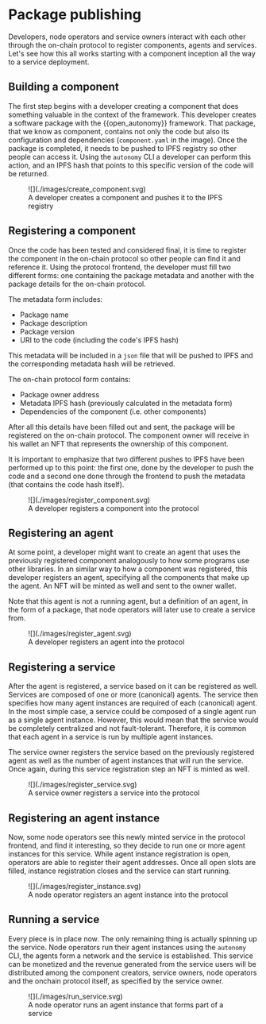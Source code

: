 # Package publishing

Developers, node operators and service owners interact with each other through the on-chain protocol to register components, agents and services. Let's see how this all works starting with
a component inception all the way to a service deployment.

## Building a component

The first step begins with a developer creating a component that does something valuable in the context of the framework. This developer creates a software package with the {{open_autonomy}}
framework. That package, that we know as component, contains not only the code but also its configuration and dependencies (```component.yaml``` in the image). Once the package is completed,
it needs to be pushed to IPFS registry so other people can access it. Using the ```autonomy``` CLI a developer can perform this action, and an IPFS hash that
points to this specific version of the code will be returned.

<figure markdown>
![](./images/create_component.svg)
<figcaption>A developer creates a component and pushes it to the IPFS registry</figcaption>
</figure>

## Registering a component

Once the code has been tested and considered final, it is time to register the component in the on-chain protocol so other people can find it and reference it. Using the protocol frontend, the developer must fill two different forms: one containing the package metadata and another with the package details for the on-chain protocol.

The metadata form includes:

- Package name
- Package description
- Package version
- URI to the code (including the code's IPFS hash)

This metadata will be included in a ```json``` file that will be pushed to IPFS and the corresponding metadata hash will be retrieved.

The on-chain protocol form contains:

- Package owner address
- Metadata IPFS hash (previously calculated in the metadata form)
- Dependencies of the component (i.e. other components)

After all this details have been filled out and sent, the package will be registered on the on-chain protocol. The component
owner will receive in his wallet an NFT that represents the ownership of this component.

It is important to emphasize that two different pushes to IPFS have been
performed up to this point: the first one, done by the developer to push the code and a second one done through the frontend to push the metadata (that contains the code hash itself).

<figure markdown>
![](./images/register_component.svg)
<figcaption>A developer registers a component into the protocol</figcaption>
</figure>

## Registering an agent

At some point, a developer might want to create an agent that uses the previously registered component analogously to how some programs use other libraries. In an similar way to how a component was registered, this developer
registers an agent, specifying all the components that make up the agent. An NFT will be minted as well and sent to the owner wallet.

Note that this agent is not a running agent, but a definition of an agent, in the form of a package, that node operators will later use to create a service from.

<figure markdown>
![](./images/register_agent.svg)
<figcaption>A developer registers an agent into the protocol</figcaption>
</figure>

## Registering a service

After the agent is registered, a service based on it can be registered as well. Services are composed of one or more (canonical) agents. The service then specifies how many agent instances are required of each (canonical) agent. In the most simple case, a service could be composed of a single agent run as a single agent instance. However, this would mean that the service would be completely centralized and not fault-tolerant. Therefore, it is common that each agent in a service is run by multiple agent instances.

The service owner registers the service based on the previously registered agent as well as the number of agent instances that will run the service. Once again, during this service registration step an NFT is minted as well.

<figure markdown>
![](./images/register_service.svg)
<figcaption>A service owner registers a service into the protocol</figcaption>
</figure>

## Registering an agent instance

Now, some node operators see this newly minted service in the protocol frontend, and find it interesting, so they decide to run one or more agent instances for this service. While agent instance registration is open, operators are able to register their agent addresses. Once all open slots are filled, instance registration closes and the service can start running.

<figure markdown>
![](./images/register_instance.svg)
<figcaption>A node operator registers an agent instance into the protocol</figcaption>
</figure>

## Running a service

Every piece is in place now. The only remaining thing is actually spinning up the service. Node operators run their agent instances using the ```autonomy``` CLI, the agents
form a network and the service is established. This service can be monetized and the revenue generated from the service users will be distributed among the component creators, service owners, node operators and the onchain protocol itself, as specified by the service owner.

<figure markdown>
![](./images/run_service.svg)
<figcaption>A node operator runs an agent instance that forms part of a service</figcaption>
</figure>